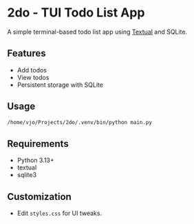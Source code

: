 # 2do - TUI Todo List App

A simple terminal-based todo list app using [Textual](https://textual.textualize.io/) and SQLite.

## Features
- Add todos
- View todos
- Persistent storage with SQLite

## Usage

```bash
/home/vjo/Projects/2do/.venv/bin/python main.py
```

## Requirements
- Python 3.13+
- textual
- sqlite3

## Customization
- Edit `styles.css` for UI tweaks.
